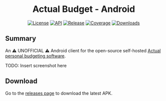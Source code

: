 <h1 align="center">Actual Budget - Android</h1>

<p align="center">
  <a href="https://opensource.org/licenses/Apache-2.0"><img alt="License" src="https://img.shields.io/badge/License-Apache%202.0-blue.svg"/></a>
  <a href="https://android-arsenal.com/api?level=24"><img alt="API" src="https://img.shields.io/badge/API-24%2B-brightgreen.svg?style=flat"/></a>
  <a href="https://github.com/jonapoul/actual-android"><img alt="Release" src="https://img.shields.io/github/v/release/jonapoul/actual-android"/></a>
  <a href="https://github.com/jonapoul/actual-android"><img alt="Coverage" src="https://img.shields.io/endpoint?url=https://gist.githubusercontent.com/jonapoul/771fc7b1a375f223a36f740c5c2695d3/raw/54ff0989769f45c4463ab78b762f4115147c7717/actual-coverage-badge.json"/></a>
  <a href="https://github.com/jonapoul/actual-android"><img alt="Downloads" src="https://img.shields.io/github/downloads/jonapoul/actual-android/total"/></a>
</p>

## Summary

An :warning: UNOFFICIAL :warning: Android client for the open-source self-hosted [Actual personal budgeting software](https://github.com/actualbudget/actual).

TODO: Insert screenshot here

## Download

Go to the [releases page](https://github.com/jonapoul/actual-android/releases) to download the latest APK.
